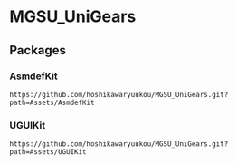 # MGSU_UniGears

## Packages

### AsmdefKit
```
https://github.com/hoshikawaryuukou/MGSU_UniGears.git?path=Assets/AsmdefKit
```

### UGUIKit
```
https://github.com/hoshikawaryuukou/MGSU_UniGears.git?path=Assets/UGUIKit
```